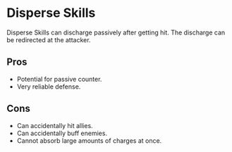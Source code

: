 # Disperse Skills
Disperse Skills can discharge passively after getting hit.
The discharge can be redirected at the attacker.
## Pros
- Potential for passive counter.
- Very reliable defense.
## Cons
- Can accidentally hit allies.
- Can accidentally buff enemies.
- Cannot absorb large amounts of charges at once.